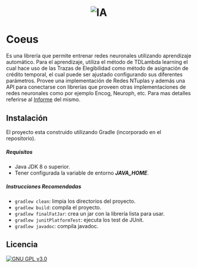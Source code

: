 <h1 align="center">
	<img src="https://i.imgur.com/rqOh0KW.png" alt="IA">
</h1>

# Coeus
Es una librería que permite entrenar redes neuronales utilizando 
aprendizaje automático. 
Para el aprendizaje, utiliza el método de TDLambda learning el cual 
hace uso de las Trazas de Elegibilidad como método de asignación de 
crédito temporal, el cual puede ser ajustado configurando sus 
diferentes parámetros.
Provee una implementación de Redes NTuplas y además una API para 
conectarse con librerías que proveen otras implementaciones de 
redes neuronales como por ejemplo Encog, Neuroph, etc.
Para mas detalles referirse al [Informe](https://docs.google.com/document/d/1arNnKmmV7xc9qDrgPNbtxQXO8b81HknmJQKCshfAzUU/edit?usp=sharing) del mismo.

## Instalación
El proyecto esta construido utilizando Gradle (incorporado en el 
repositorio). 

##### Requisitos
- Java JDK 8 o superior.
- Tener configurada la variable de entorno ***JAVA_HOME***. 

##### Instrucciones Recomendadas
- `gradlew clean`: limpia los directorios del proyecto.   
- `gradlew build`: compila el proyecto.
- `gradlew finalFatJar`: crea un jar con la librería lista para 
usar.  
- `gradlew junitPlatformTest`:  ejecuta los test de JUnit.
- `gradlew javadoc`:  compila javadoc.

## Licencia
[![GNU GPL v3.0](http://www.gnu.org/graphics/gplv3-127x51.png)](http://www.gnu.org/licenses/gpl.html)
